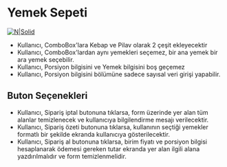 # Yemek Sepeti
[![N|Solid](https://www.bilgeadam.com/akademi/SiteAssets/BilgeAdam/Images/LogoAkademi.png)](https://www.bilgeadam.com/akademi/SiteAssets/BilgeAdam/Images/LogoAkademi.png) 

* Kullanıcı, ComboBox'lara Kebap ve Pilav olarak 2 çeşit ekleyecektir
* Kullanıcı, ComboBox'lardan aynı yemekleri seçemez, bir ana yemek bir ara yemek seçebilir.
* Kullanıcı, Porsiyon bilgisini ve Yemek bilgisini boş geçemez
* Kullanıcı, Porsiyon bilgisini bölümüne sadece sayısal veri girişi yapabilir.

## Buton Seçenekleri
* Kullanıcı, Sipariş iptal butonuna tıklarsa, form üzerinde yer alan tüm alanlar temizlenecek ve kullanıcıya bilgilendirme mesajı verilecektir.
* Kullanıcı, Sipariş özeti butonuna tıklarsa, kullanının seçtiği yemekler formatlı bir şekilde ekranda kullanıcıya gösterilecektir.
* Kullanıcı, Sipariş al butonuna tıklarsa, birim fiyatı ve porsiyon bilgisi hesaplanarak ödemesi gereken tutar ekranda yer alan ilgili alana yazdırılmalıdır ve form temizlenmelidir.
